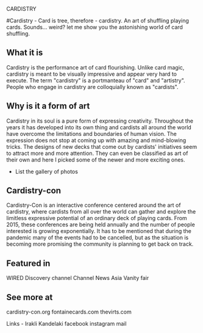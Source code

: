 CARDISTRY

#Cardistry - Card is tree, therefore - cardistry.
An art of shuffling playing cards. Sounds... weird? let me show you the astonishing world of
card shuffling.

## What it is

Cardistry is the performance art of card flourishing. Unlike card magic, cardistry is meant to be visually impressive and appear very hard to execute. The term "cardistry" is a portmanteau of "card" and "artistry". People who engage in cardistry are colloquially known as "cardists".

## Why is it a form of art

Cardistry in its soul is a pure form of expressing creativity. Throughout the years it has developed into its own thing and cardists all around the world have overcome the limitations and boundaries of human vision.
The expression does not stop at coming up with amazing and mind-blowing tricks. The designs of new decks that come out by cardists' initiatives seem to attract more and more attention. They can even be classified as art of their own and here I picked some of the newer and more exciting ones.

- List the gallery of photos

## Cardistry-con

Cardistry-Con is an interactive conference centered around the art of cardistry, where cardists from all over the world can gather and explore the limitless expressive potential of an ordinary deck of playing cards.
From 2015, these conferences are being held annually and the number of people interested is growing exponentially. It has to be mentioned that during the pandemic many of the events had to be cancelled, but as the situation is becoming more promising the community is planning to get back on track.

## Featured in

WIRED
Discovery channel
Channel News Asia
Vanity fair

## See more at

cardistry-con.org
fontainecards.com
thevirts.com

Links - Irakli Kandelaki
facebook
instagram
mail
